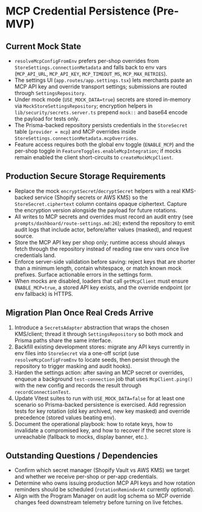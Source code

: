 # MCP Credential Persistence (Pre-MVP)

## Current Mock State
- `resolveMcpConfigFromEnv` prefers per-shop overrides from `StoreSettings.connectionMetadata` and falls back to env vars (`MCP_API_URL`, `MCP_API_KEY`, `MCP_TIMEOUT_MS`, `MCP_MAX_RETRIES`).
- The settings UI (`app.routes/app.settings.tsx`) lets merchants paste an MCP API key and override transport settings; submissions are routed through `SettingsRepository`.
- Under mock mode (`USE_MOCK_DATA=true`) secrets are stored in-memory via `MockStoreSettingsRepository`; encryption helpers in `lib/security/secrets.server.ts` prepend `mock::` and base64 encode the payload for tests only.
- The Prisma-backed repository persists credentials in the `StoreSecret` table (`provider = mcp`) and MCP overrides inside `StoreSettings.connectionMetadata.mcpOverrides`.
- Feature access requires both the global env toggle (`ENABLE_MCP`) and the per-shop toggle in `FeatureToggles.enableMcpIntegration`; if mocks remain enabled the client short-circuits to `createMockMcpClient`.

## Production Secure Storage Requirements
- Replace the mock `encryptSecret`/`decryptSecret` helpers with a real KMS-backed service (Shopify secrets or AWS KMS) so the `StoreSecret.ciphertext` column contains opaque ciphertext. Capture the encryption version alongside the payload for future rotations.
- All writes to MCP secrets and overrides must record an audit entry (see `prompts/dashboard/route-settings.md:26`); extend the repository to emit audit logs that include actor, before/after values (masked), and request source.
- Store the MCP API key per shop only; runtime access should always fetch through the repository instead of reading raw env vars once live credentials land.
- Enforce server-side validation before saving: reject keys that are shorter than a minimum length, contain whitespace, or match known mock prefixes. Surface actionable errors in the settings form.
- When mocks are disabled, loaders that call `getMcpClient` must ensure `ENABLE_MCP=true`, a stored API key exists, and the override endpoint (or env fallback) is HTTPS.

## Migration Plan Once Real Creds Arrive
1. Introduce a `SecretsAdapter` abstraction that wraps the chosen KMS/client; thread it through `SettingsRepository` so both mock and Prisma paths share the same interface.
2. Backfill existing development stores: migrate any API keys currently in env files into `StoreSecret` via a one-off script (use `resolveMcpConfigFromEnv` to locate seeds, then persist through the repository to trigger masking and audit hooks).
3. Harden the settings action: after saving an MCP secret or overrides, enqueue a background `test-connection` job that uses `McpClient.ping()` with the new config and records the result through `recordConnectionTest`.
4. Update Vitest suites to run with `USE_MOCK_DATA=false` for at least one scenario so Prisma-backed persistence is exercised. Add regression tests for key rotation (old key archived, new key masked) and override precedence (stored values beating env).
5. Document the operational playbook: how to rotate keys, how to invalidate a compromised key, and how to recover if the secret store is unreachable (fallback to mocks, display banner, etc.).

## Outstanding Questions / Dependencies
- Confirm which secret manager (Shopify Vault vs AWS KMS) we target and whether we receive per-shop or per-app credentials.
- Determine who owns issuing production MCP API keys and how rotation reminders should be scheduled (`rotationReminderAt` currently optional).
- Align with the Program Manager on audit log schema so MCP override changes feed downstream telemetry before turning on live fetches.
